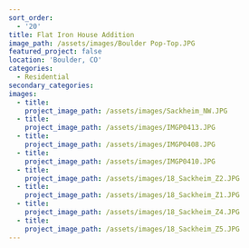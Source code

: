 ```yaml
---
sort_order:
  - '20'
title: Flat Iron House Addition
image_path: /assets/images/Boulder Pop-Top.JPG
featured_project: false
location: 'Boulder, CO'
categories:
  - Residential
secondary_categories:
images:
  - title:
    project_image_path: /assets/images/Sackheim_NW.JPG
  - title:
    project_image_path: /assets/images/IMGP0413.JPG
  - title:
    project_image_path: /assets/images/IMGP0408.JPG
  - title:
    project_image_path: /assets/images/IMGP0410.JPG
  - title:
    project_image_path: /assets/images/18_Sackheim_Z2.JPG
  - title:
    project_image_path: /assets/images/18_Sackheim_Z1.JPG
  - title:
    project_image_path: /assets/images/18_Sackheim_Z4.JPG
  - title:
    project_image_path: /assets/images/18_Sackheim_Z5.JPG
---
```


